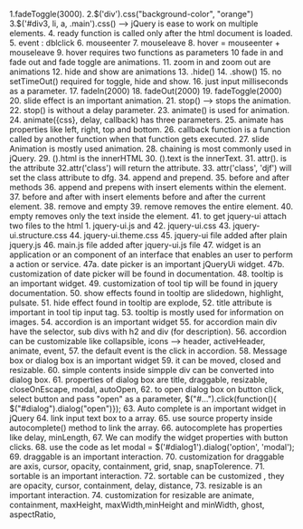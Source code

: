 1.fadeToggle(3000).
2.$('div').css("background-color", "orange")
3.$('#div3, li, a, .main').css() --> jQuery is ease to work on multiple elements.
4. ready function is called only after the html document is loaded.
5. event : dblclick
6. mouseenter
7. mouseleave
8. hover = mouseenter + mouseleave
9. hover requires two functions as parameters
10 fade in and fade out and fade toggle are animations.
11. zoom in and zoom out are animations
12. hide and show are animations
13. .hide()
14. .show()
15. no setTimeOut() required for toggle, hide and show.
16. just input milliseconds as a parameter.
17. fadeIn(2000)
18. fadeOut(2000)
19. fadeToggle(2000)
20. slide effect is an important animation.
21. stop() --> stops the animation.
22. stop() is without a delay parameter.
23. animate() is used for animation.
24. animate({css}, delay, callback) has three parameters.
25. animate has properties like left, right, top and bottom.
26. callback function is a function called by another function when that function gets executed.
27. slide Animation is mostly used animation.
28. chaining is most commonly used in jQuery.
29. ().html is the innerHTML
30. ().text is the innerText.
31. attr(). is the attribute
32.attr('class') will return the attribute.
33. attr('class', 'djf') will set the class attribute to dfg. 
34. append and prepend.
35. before and after methods
36. append and prepens with insert elements within the element.
37. before and after with insert elements before and after the current element.
38. remove and empty
39. remove removes the entire element.
40. empty removes only the text inside the element.
41. to get jquery-ui attach two files to the html 1. jquery-ui.js and 
42. jquery-ui.css
43. jquery-ui.structure.css
44. jquery-ui.theme.css
45. jquery-ui file added after plain jquery.js
46. main.js file added after jquery-ui.js file
47. widget is an application or an component of an interface that enables an user to perform a action or service.
47a. date picker is an important jQueryUi widget.
47b. customization of date picker will be found in documentation.
48. tooltip is an important widget.
49. customization of tool tip will be found in jquery documentation.
50.  show effects found in tooltip are slidedown, highlight, pulsate.
51. hide effect found in tooltip are explode, 
52. title attribute is important in tool tip input tag.
53. tooltip is mostly used for information on images.
54. accordion is an important widget
55. for accordion main div have the selector, sub divs with h2 and div (for description).
56. accordion can be customizable like collapsible, icons --> header, activeHeader, animate, event, 
57. the default event is the click in accordion.
58. Message box or dialog box is an important widget
59. it can be moved, closed and resizable.
60. simple contents inside simpple div can be converted into dialog box.
61. properties of dialog box are title, draggable, resizable, closeOnEscape, modal, autoOpen, 
62. to open dialog box on button click, select button and pass "open" as a parameter, $("#...").click(function(){ $("#dialog").dialog("open")});
63. Auto complete is an important widget in jQuery
64. link input text box to a array.
65. use source property inside autocomplete() method to link the array.
66. autocomplete has properties like delay, minLength, 
67. We can modify the widget properties with button clicks.
68. use the code as let modal = $('#dialog1').dialog('option', 'modal');
69. draggable is an important interaction.
70. customization for draggable are axis, cursor, opacity, containment, grid, snap, snapTolerence.
71. sortable is an important interaction.
72. sortable can be customized , they are opacity, cursor, containment, delay, distance, 
73. resizable is an important interaction.
74. customization for resizable are animate, containment, maxHeight, maxWidth,minHeight and minWidth, ghost, aspectRatio, 


















